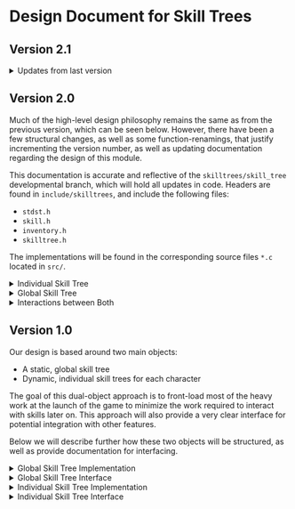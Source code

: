 # Design Document for Skill Trees
## Version 2.1

<details>
<summary> Updates from last version</summary>

 * `skill_t` struct, fields changed

```C
typedef struct skill {
    // The skill ID that uniquely identifies the skill
    sid_t sid;

    // The skill type
    skill_type_t type;

    // The name of the skill
    char* name;

    // The description of the skill
    char* desc;

    // The player's current level of the skill
    unsigned int level;

    // The player's current experience points associated with the skill
    unsigned int xp;

    // The maximum level to which the skill can be upgraded
    unsigned int max_level;

    // The minimum number of experience points needed to level up
    unsigned int min_xp;

    // The pointer to the function that will execute the skill effect
    skill_effect_t effect;

} skill_t;
```

 * `inventory_t` struct renamed to `skill_inventory_t`, fields changed

```C
typedef struct skill_inventory {
    // An array of active skills belonging to a player
    skill_t** active;

    // The number of active skills belonging to a player
    unsigned int num_active;

    // The maximum number of active skills a player can possess
    // (This field helps to enforce skill tree balancing)
    unsigned int max_active;

    // An array of passive skills belonging to a player
    skill_t** passive;

    // The number of passive skills belonging to a player
    unsigned int num_passive;

    // The maximum number of passive skills a player can possess
    // (This field helps to enforce skill tree balancing)
    unsigned int max_passive;

} skill_inventory_t;
```

 * `branch_t` renamed to `skill_node_t`, fields changed

```C
typedef struct skill_node skill_node_t;

struct skill_node {
    // The skill represented by the skill node
    skill_t* skill;

    // Points to a list of prerequisites immediately preceeding the level in the
    // tree, in which the skill node presides
    skill_node_t** prereqs;

    // The number of prerequisite skill nodes
    unsigned int num_prereq_skills;

    // The size of the skill node, for the graphics team
    unsigned int size;

};
```

 * `tree_t` renamed to `skill_tree_t`, fields changed

```C
typedef struct skill_tree {
    // The tree ID that uniquely identifies the skill tree
    tid_t tid;

    // The name of the skill tree
    char* name;

    // The list of tree nodes
    skill_node_t** nodes;

    // The number of tree nodes
    unsigned int num_nodes;

} skill_tree_t;
```

 * Function header changes

```C
skill_t* skill_new(sid_t sid, skill_type_t type, char* name, char* desc,
                   unsigned int max_level, unsigned int min_xp,
                   skill_effect_t effect);
int skill_init(skill_t* skill, sid_t sid, skill_type_t type, char* name,
               char* desc, unsigned int level, unsigned int xp,
               unsigned int max_level, unsigned int min_xp,
               skill_effect_t effect);

```

 * Function renamed

```C
skill_node_t* skill_node_new(skill_t* skill, unsigned int num_prereq_skills,
                              unsigned int size);
int skill_node_free(skill_node_t* node);
int node_prereq_add(skill_node_t* node, skill_node_t* prereq);
int node_prereq_remove(skill_node_t* node, skill_node_t* prereq);
skill_tree_t* skill_tree_new(tid_t tid, char* name, unsigned int num_nodes);
int skill_tree_free(skill_tree_t* tree);
int skill_tree_node_add(skill_tree_t* tree, skill_node_t* node);
int skill_tree_has_node(skill_tree_t* tree, sid_t sid);
int skill_tree_node_remove(skill_tree_t* tree, skill_node_t* node);
skill_t** get_all_skill_prereqs(skill_tree_t* tree, sid_t sid,
                                int* num_prereq_skills);
skill_t** get_acquired_skill_prereqs(skill_tree_t* tree,
                                     skill_inventory_t* inventory, sid_t sid,
                                     int* num_acquired_prereqs);
skill_t** skill_prereqs_missing(skill_tree_t* tree,
                                skill_inventory_t* inventory, sid_t sid,
                                int* nmissing);
int inventory_skill_acquire(skill_tree_t* tree, skill_inventory_t* inventory,
                            skill_t* skill);
```

</details>

## Version 2.0

Much of the high-level design philosophy remains the same as from the previous version, which can be seen below. However, there have been a few structural changes, as well as some function-renamings, that justify incrementing the version number, as well as updating documentation regarding the design of this module. 

This documentation is accurate and reflective of the ```skilltrees/skill_tree``` developmental branch, which will hold all updates in code. Headers are found in ```include/skilltrees```, and include the following files:

* ```stdst.h```
* ```skill.h```
* ```inventory.h```
* ```skilltree.h```

The implementations will be found in the corresponding source files ```*.c``` located in ```src/```. 

<details>
<summary>Individual Skill Tree</summary>

The following structs will be used to store skils associated with individual players:
 
```C
typedef char* (*skill_effect_t)(char*);

typedef struct skill {
    // The skill ID that uniquely identifies the skill
    sid_t sid;

    // The skill type
    skill_type_t type;

    // The name of the skill
    char* name;

    // The description of the skill
    char* desc;

    // The player's current level of the skill
    unsigned int level;

    // The player's current experience points associated with the skill
    unsigned int xp;

    // The pointer to the function that will execute the skill effect
    skill_effect_t effect;

} skill_t;

typedef struct inventory {
    // An array of active skills belonging to a player
    skill_t** active;

    // The number of active skills belonging to a player
    unsigned int nactive;

    // The maximum number of active skills a player can possess
    // (This field helps to enforce skill tree balancing)
    unsigned int max_active;

    // An array of passive skills belonging to a player
    skill_t** passive;

    // The number of passive skills belonging to a player
    unsigned int npassive;

    // The maximum number of passive skills a player can possess
    // (This field helps to enforce skill tree balancing)
    unsigned int max_passive;

} inventory_t;
```

Each skill will have a corresponding ```skill_t``` struct corresponding to it which holds all of the critical information,
and all of these skills will be held in a ```inventory_t``` struct, of which, each player will have exactly one of. 

```sid_t sid``` and ```skill_type_t type``` are enum-types that will be defined when the global skill tree is created. ```skill_effect_t effect``` is a function pointer that points to a corresponding function, which could have additional parameters, that reflects the effects of using the skill. 

To interact with the basic skill structs, the following functions are used:
```C
skill_t* skill_new(sid_t sid, skill_type_t type, char* name, char* desc,
                   skill_effect_t effect);
int skill_init(skill_t* skill, sid_t sid, skill_type_t type, char* name,
               char* desc, unsigned int level, unsigned int xp,
               skill_effect_t effect);
int skill_free(skill_t* skill);
char* skill_execute(skill_t* skill, char* args);
```
More details on these functions can be found in ```include/skill.h```. 

To interact with the inventory structs, the following functions are used:
```C
inventory_t* inventory_new(unsigned int max_active, unsigned int max_passive);
int inventory_free(inventory_t* inventory);
int inventory_skill_add(inventory_t* inventory, skill_t* skill);
int inventory_has_skill(inventory_t* inventory, sid_t sid, skill_type_t type);
int inventory_skill_remove(inventory_t* inventory, skill_t* skill);
```
More details on these functions can be found in ```include/inventory.h```. 
</details>

<details>

<summary>Global Skill Tree</summary>

The global skill tree will be stored in the following structs:

```C
typedef enum sid {
    // Example 1
    UNLOCK_DOOR,

    // Example 2
    DEFUSE_BOMB,

    // Example 3
    CHOP_TREE,

    // Example 4
    INNER_PEACE,

} sid_t;

typedef enum skill_type {
    // Denotes active skill
    ACTIVE,

    // Denotes passive skill
    PASSIVE,

} skill_type_t;

typedef struct branch {
    // The skill ID that uniquely identifies the skill
    sid_t sid;

    // The list of prerequisite skills to acquire skill `sid`
    skill_t** prereqs;

    // The number of prerequisite skills
    unsigned int nprereqs;

    // The maximum level to which the skill can be upgraded
    unsigned int max_level;

    // The number of experience points needed to level up
    unsigned int min_xp;

} branch_t;

typedef enum tid {
    // Example 1
    HEALTH,

    // Example 2
    COMBAT,

    // Example 3
    CHARMS,

    // Example 4
    POTIONS,

} tid_t;

typedef struct tree {
    // The tree ID that uniquely identifies the tree
    tid_t tid;

    // The list of tree branches
    branch_t** branches;

    // The number of tree branches
    unsigned int nbranches;

} tree_t;
```
Each skill will have one ```branch_t``` struct associated with it to hold the critical information. These branches will be stored in a ```tree_t```, each of which has a unique ```tid_t```, which is an enum-type corresponding to a different distinct skill-tree that the player has access to. In each game, there is a potential to have multiple ```tree_t```'s, all of which are mapped in the ```tid_t``` enum-type. 

To interact with theses structs, use the following functions:

```C
branch_t* branch_new(sid_t sid, unsigned int nprereqs, unsigned int max_level,
                      unsigned int min_xp);
int branch_free(branch_t* branch);
int branch_prereq_add(branch_t* branch, skill_t* prereq);
int branch_prereq_remove(branch_t* branch, skill_t* prereq);
tree_t* tree_new(tid_t tid, unsigned int nbranches);
int tree_free(tree_t* tree);
int tree_branch_add(tree_t* tree, branch_t* branch);
int tree_has_branch(tree_t* tree, sid_t sid);
int tree_branch_remove(tree_t* tree, branch_t* branch);
```
More details on these functions can be found in the ```include/skilltree.h``` file. 
</details>
<details>
<summary>Interactions between Both</summary>
Here are a few higher level functions that interact at the intersection of the individual player skill tree and the global skill tree:

```C
skill_t** prereqs_all(tree_t* tree, sid_t sid, unsigned int* nprereqs);
skill_t** prereqs_acquired(tree_t* tree, inventory_t* inventory, sid_t sid,
                           unsigned int* nacquired);
skill_t** prereqs_missing(tree_t* tree, inventory_t* inventory, sid_t sid,
                          unsigned int* nmissing);
void levels_update(tree_t* tree, inventory_t* inventory);
int inventory_skill_acquire(tree_t* tree, inventory_t* inventory, sid_t sid);
```
More details on these functions can be found in the ```include/skilltree.h``` file. 

On a general note, this section is where most additional features will be added to support higher level interactions and interfacing with the module. 
</details>

## Version 1.0

Our design is based around two main objects:

* A static, global skill tree
* Dynamic, individual skill trees for each character

The goal of this dual-object approach is to front-load most of 
the heavy work at the launch of the game to minimize the work 
required to interact with skills later on. This approach will 
also provide a very clear interface for potential integration 
with other features. 

Below we will describe further how these two objects will be 
structured, as well as provide documentation for interfacing. 

<details>
<summary>Global Skill Tree Implementation</summary>

The global skill tree will serve as a master-list of all of 
the skills available to the player. It will be loaded into 
memory at the launch of every play-through, and will not be 
changed much later on through the play-through. 

The implementation will look something like as follows
```C
    typedef struct g_skill_node{
        const char *name;
        const char *description;
        int id;
        int *dependencies;
        int max_level;
        void *effect; 
        # potential future fields
    } g_skill_node_t;

    typedef struct g_skill_tree{
        int size;
        g_skill_node_t* skills[];
    } g_skill_tree_t;
```
Each skill will have a node that stores all of the relevant information,
and the tree will hold all of these nodes together. One key feature of 
this design is that each skill will have an integer ID attached to it. 
This will greatly reduce the friction with interactions between multiple
skill nodes in the future. Another key feature here is that the tree is 
not actually a tree, nor a graph, but rather just a table, mapping ID 
values to the nodes associated with them. This will greatly simplify the 
individual skill trees for the players later on. 

One benefit of this implementation is that in the future, should there 
be a need to add more data fields to skills, it can be done by just 
adding fields to the node struct, without having to change much 
preexisting code. 

One detail that is still unclear is how we will store the effects of the
skills. This part will be updated later on when the interactions with 
other features becomes more clear. 
</details>

<details>
<summary>Global Skill Tree Interface</summary>

At startup, the game will initialize the global skill tree. This will
be done via an init function. 
```C
    g_skill_tree_t *init_g_skill_tree(int size, const char *names, 
        const char *descriptions, int **dependencies, int *max_levels,
        void **effects);
```
This function will take in some parsed parameters from WDL to 
initialize a skill tree containing all of the skills. 

This function will use some internal helper functions to initialize
each individual node. These include
```C
    g_skill_node_t *init_g_skill_node(const char *name, const char *description
        int id, int *dependencies, int max_level, void *effect);
```
To free the tree when the game is closed, there will be some free function:
```C
    int free_g_skill_tree(g_skill_tree_t *tree);
```
which will call the corresponding internal helper function:
```C
    int free_g_skill_node(g_skill_node_t *node);
```
Interactions with the global skill tree will be (mostly) read-only. 
Therefore, interfacing will be done with the following functions:
```C
    const char *get_skill_name(g_skill_tree_t *tree, int id);
    const char *get_skill_description(g_skill_tree_t *tree, int id);
    int **get_skill_dependencies(g_skill_tree_t *tree, int id);
    int *get_skill_max_level(g_skill_tree_t *tree, int id);
    void *get_skill_effect(g_skill_tree_t *tree, int id);
```
All of these accessing functions will be reliant on the ID values
associated with the skill. Alternatively, there will also be a set 
of functions that can take in the skill name instead of the ID:
```C
    int get_skill_id_n(g_skill_tree_t  *tree, const char *name);
    const char *get_skill_description_n(g_skill_tree_t *tree, const char *name);
    int **get_skill_dependencies_n(g_skill_tree_t *tree, const char *name);
    int *get_skill_max_level_n(g_skill_tree_t *tree, const char *name);
    void *get_skill_effect_n(g_skill_tree_t *tree, const char *name);
```
These functions should be the only way that other features or the
user interacts with the global skill tree. 
</details>

<details>
<summary>Individual Skill Tree Implementation</summary>

Because this design front-loads the work of setting up the skill tree,
each individual skill tree will have a much simpler implementation.
```C
    typedef struct i_skill_tree{
        int size;
        int *skills;
    } i_skill_tree_t;
```
Each player instance will contain one of these structs, which contains
only a table that maps each skill ID to its level. The benefit of having 
this implementation is that it saves space in storing player data, and 
avoids cluttering with having too many skill struct nodes. 
</details>

<details>
<summary>Individual Skill Tree Interface</summary>
Individual skill trees will be initialized and freed with the 
following functions:

```C
    i_skill_tree_t *init_i_skill_tree(int size, int *skills);
    int free_i_skill_tree(i_skill_tree_t *tree);
```
The initialization will involve passing in starting values for the 
skill level of all of the skills. 

Interactions with individual skill trees will be done through 
the following functions:

```C
    int get_skill_level(i_skill_tree_t *tree, int id);
    int get_skill_level_n(i_skill_tree_t *tree, const char *name);
    bool can_level_skill(i_skill_tree_t *tree, int id, int level);
    bool can_level_skill_n(i_skill_tree_t *tree, const char *name, int level);
    int level_skill(i_skill_tree_t *tree, int id, int level);
    int level_skill_n(i_skill_tree_t *tree, const char *name, int level);
```
Because the individual skill tree is very minimal, interactions will
involve more with interfacing with the global skill tree. 
</details>

